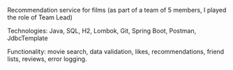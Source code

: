 Recommendation service for films (as part of a team of 5 members, I played the role of Team Lead)

Technologies: Java, SQL, H2, Lombok, Git, Spring Boot, Postman, JdbcTemplate

Functionality: movie search, data validation, likes, recommendations, friend lists, reviews, error logging.

